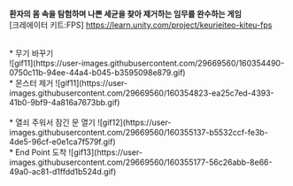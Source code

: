 **환자의 몸 속을 탐험하며 나쁜 세균을 찾아 제거하는 임무를 완수하는 게임**
<br/>
[크레에이터 키트:FPS]
https://learn.unity.com/project/keurieiteo-kiteu-fps

<br/>
* 무기 바꾸기
<br/>
![gif11](https://user-images.githubusercontent.com/29669560/160354490-0750c11b-94ee-44a4-b045-b3595098e879.gif)
<br/>
* 몬스터 제거
![gif11](https://user-images.githubusercontent.com/29669560/160354823-ea25c7ed-4393-41b0-9bf9-4a816a7673bb.gif)
<br/>
<br/>
* 열쇠 주워서 잠긴 문 열기
![gif12](https://user-images.githubusercontent.com/29669560/160355137-b5532ccf-fe3b-4de5-96cf-e0e1ca7f579f.gif)
<br/>
* End Point 도착
![gif13](https://user-images.githubusercontent.com/29669560/160355177-56c26abb-8e66-49a0-ac81-d1ffdd1b524d.gif)
<br/>
